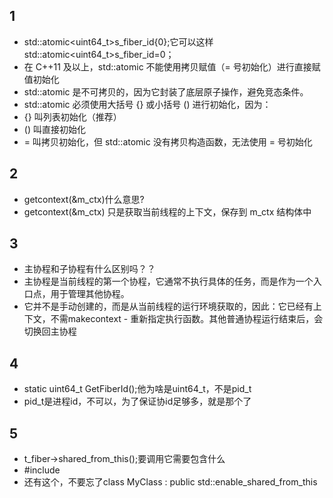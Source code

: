 ## 1
- std::atomic<uint64_t>s_fiber_id{0};它可以这样std::atomic<uint64_t>s_fiber_id=0；
- 在 C++11 及以上，std::atomic<T> 不能使用拷贝赋值（= 号初始化）进行直接赋值初始化
- std::atomic<T> 是不可拷贝的，因为它封装了底层原子操作，避免竞态条件。
- std::atomic<T> 必须使用大括号 {} 或小括号 () 进行初始化，因为：
- {} 叫列表初始化（推荐）
- () 叫直接初始化
- = 叫拷贝初始化，但 std::atomic 没有拷贝构造函数，无法使用 = 号初始化
## 2
- getcontext(&m_ctx)什么意思?
- getcontext(&m_ctx) 只是获取当前线程的上下文，保存到 m_ctx 结构体中
## 3
- 主协程和子协程有什么区别吗？？
- 主协程是当前线程的第一个协程，它通常不执行具体的任务，而是作为一个入口点，用于管理其他协程。
- 它并不是手动创建的，而是从当前线程的运行环境获取的，因此：它已经有上下文，不需makecontext  - 重新指定执行函数。其他普通协程运行结束后，会切换回主协程
## 4
- 	static uint64_t GetFiberId();他为啥是uint64_t，不是pid_t
- pid_t是进程id，不可以，为了保证协id足够多，就是那个了
## 5
- t_fiber->shared_from_this();要调用它需要包含什么
- #include<memory>
- 还有这个，不要忘了class MyClass : public std::enable_shared_from_this<MyClass>

